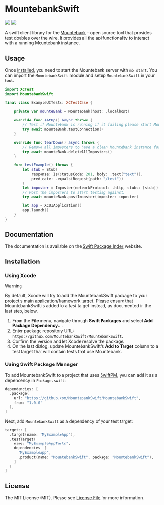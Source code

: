 # MountebankSwift

[![](https://img.shields.io/endpoint?url=https%3A%2F%2Fswiftpackageindex.com%2Fapi%2Fpackages%2FMountebankSwift%2FMountebankSwift%2Fbadge%3Ftype%3Dswift-versions)](https://swiftpackageindex.com/MountebankSwift/MountebankSwift)
[![](https://img.shields.io/endpoint?url=https%3A%2F%2Fswiftpackageindex.com%2Fapi%2Fpackages%2FMountebankSwift%2FMountebankSwift%2Fbadge%3Ftype%3Dplatforms)](https://swiftpackageindex.com/MountebankSwift/MountebankSwift)

A swift client library for the [Mountebank](https://www.mbtest.org/) - open source tool that
provides test doubles over the wire. It provides all the [api functionality](https://www.mbtest.org/docs/api/overview)
to interact with a running Mountebank instance.

## Usage

Once [installed](#installation), you need to start the Mountebank server with `mb start`. You can import the
`MountebankSwift` module and setup `MountebankSwift` in your test.

```swift
import XCTest
import MountebankSwift

final class ExampleUITests: XCTestCase {

    private var mounteBank = Mountebank(host: .localhost)

    override func setUp() async throws {
        // Test if Mountebank is running if it failing please start Mountebank with `mb start`.
        try await mounteBank.testConnection()
    }

    override func tearDown() async throws {
        // Remove all imposters to have a clean Mountebank instance for the next tests.
        try await mounteBank.deleteAllImposters()
    }

    func testExample() throws {
        let stub = Stub(
            response: Is(statusCode: 201, body: .text("text")),
            predicate: .equals(Request(path: "/test"))
        )
        let imposter = Imposter(networkProtocol: .http, stubs: [stub])
        // Post the imposters to start testing against.
        try await mounteBank.postImposter(imposter: imposter)

        let app = XCUIApplication()
        app.launch()
    }
}
```

## Documentation

The documentation is available on the [Swift Package Index](https://swiftpackageindex.com/mountebankswift/mountebankswift/main/documentation) website.

## Installation

### Using Xcode

> [!WARNING]
> By default, Xcode will try to add the MountebankSwift package to your project's main application/framework target.
> Please ensure that MountebankSwift is added to a _test_ target instead, as documented in the last step, below.

 1. From the **File** menu, navigate through **Swift Packages** and select **Add Package Dependency…**.
 2. Enter package repository URL: `https://github.com/MountebankSwift/MountebankSwift`.
 3. Confirm the version and let Xcode resolve the package.
 4. On the last dialog, update MountebankSwift's **Add to Target** column to a test target that will contain
    tests that use Mountebank.

### Using Swift Package Manager

To add MountebankSwift to a project that uses [SwiftPM](https://swift.org/package-manager/), you can add it as a
dependency in `Package.swift`:

```swift
dependencies: [
  .package(
    url: "https://github.com/MountebankSwift/MountebankSwift",
    from: "1.0.0"
  ),
]
```

Next, add `MountebankSwift` as a dependency of your test target:

```swift
targets: [
  .target(name: "MyExampleApp"),
  .testTarget(
    name: "MyExampleAppTests",
    dependencies: [
      "MyExampleApp",
      .product(name: "MountebankSwift", package: "MountebankSwift"),
    ]
  )
]
```

## License

The MIT License (MIT). Please see [License File](LICENSE) for more information.
